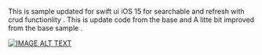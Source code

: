 This is sample updated for swift ui iOS 15 for searchable and refresh with crud functionlity . This is update code from the base and 
A litte bit improved from the base sample .

[![IMAGE ALT TEXT](http://img.youtube.com/vi/rwU-omnV9Vo/0.jpg)](http://www.youtube.com/watch?v=rwU-omnV9Vo "Swift UI Crud in 2021")
